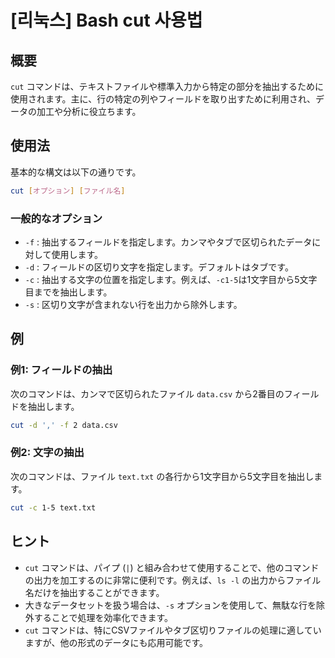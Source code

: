 # [리눅스] Bash cut 사용법

## 概要
`cut` コマンドは、テキストファイルや標準入力から特定の部分を抽出するために使用されます。主に、行の特定の列やフィールドを取り出すために利用され、データの加工や分析に役立ちます。

## 使用法
基本的な構文は以下の通りです。

```bash
cut [オプション] [ファイル名]
```

### 一般的なオプション
- `-f` : 抽出するフィールドを指定します。カンマやタブで区切られたデータに対して使用します。
- `-d` : フィールドの区切り文字を指定します。デフォルトはタブです。
- `-c` : 抽出する文字の位置を指定します。例えば、`-c1-5`は1文字目から5文字目までを抽出します。
- `-s` : 区切り文字が含まれない行を出力から除外します。

## 例
### 例1: フィールドの抽出
次のコマンドは、カンマで区切られたファイル `data.csv` から2番目のフィールドを抽出します。

```bash
cut -d ',' -f 2 data.csv
```

### 例2: 文字の抽出
次のコマンドは、ファイル `text.txt` の各行から1文字目から5文字目を抽出します。

```bash
cut -c 1-5 text.txt
```

## ヒント
- `cut` コマンドは、パイプ (`|`) と組み合わせて使用することで、他のコマンドの出力を加工するのに非常に便利です。例えば、`ls -l` の出力からファイル名だけを抽出することができます。
- 大きなデータセットを扱う場合は、`-s` オプションを使用して、無駄な行を除外することで処理を効率化できます。
- `cut` コマンドは、特にCSVファイルやタブ区切りファイルの処理に適していますが、他の形式のデータにも応用可能です。
